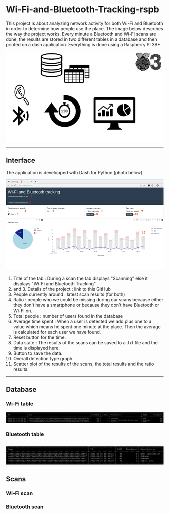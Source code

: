 # Wi-Fi-and-Bluetooth-Tracking-rspb

This project is about analyzing network activity for both Wi-Fi and Bluetooth in order to determine how people use the place. 
The image below describes the way the project works. Every minute a Bluetooth and Wi-Fi scans are done, the results are stored in two different tables in a database and then printed on a dash application. Everything is done using a Raspberry Pi 3B+.

![States of the project](statesb.png)

--------------
## Interface
The application is developped with Dash for Python (photo below).

![Image of the interface](interfaceDetails.png)

1. Title of the tab : During a scan the tab displays "Scanning" else it displays "Wi-Fi and Bluetooth Tracking"
2. and 3.  Details of the project : link to this GitHub
4. People currently around : latest scan results (for both)
5. Ratio : people who we could be missing during our scans because either they don't have a smartphone or because they don't have Bluetooth or Wi-Fi on.
6. Total people : number of users found in the database
7. Average time spent :  When a user is detected we add plus one to a value which means he spent one minute at the place. Then the average is calculated for each user we have found. 
8. Reset button for the time.
9. Data state : The results of the scans can be saved to a .txt file and the time is displayed here. 
10. Button to save the data.
11. Overall detection type graph.
12. Scatter plot of the results of the scans, the total results and the ratio results.

---------------
## Database 

### Wi-Fi table 

![Wifi table](wifi&.png)

### Bluetooth table 

![Bluetooth table](bluetootht.png)
----------------
## Scans
### Wi-Fi scan 
### Bluetooth scan
